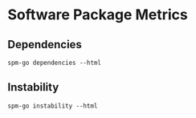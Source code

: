 # Software Package Metrics

## Dependencies

```
spm-go dependencies --html
```

## Instability

```
spm-go instability --html
```
